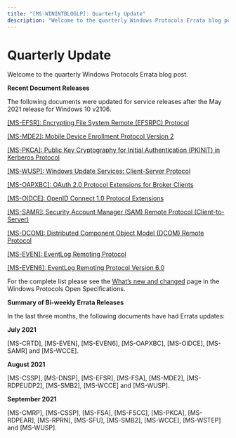 ```yaml
---
title: "[MS-WININTBLOGLP]: Quarterly Update"
description: "Welcome to the quarterly Windows Protocols Errata blog post.  Recent Document Releases  The following documents were updated for service releases"
---
```


# Quarterly Update

<p> </p>
<p>Welcome to the quarterly Windows Protocols Errata blog post.</p>

<p><b>Recent Document Releases</b></p>

<p>The following documents were updated for service releases
after the May 2021 release for Windows 10 v2106.</p>

<p><span><a href="https://docs.microsoft.com/en-us/openspecs/windows_protocols/ms-efsr/08796ba8-01c8-4872-9221-1000ec2eff31">[MS-EFSR]:
Encrypting File System Remote (EFSRPC) Protocol</a></span></p>

<p><span><a href="https://docs.microsoft.com/en-us/openspecs/windows_protocols/ms-mde2/4d7eadd5-3951-4f1c-8159-c39e07cbe692">[MS-MDE2]:
Mobile Device Enrollment Protocol Version 2</a></span></p>

<p><span><a href="https://docs.microsoft.com/en-us/openspecs/windows_protocols/ms-pkca/d0cf1763-3541-4008-a75f-a577fa5e8c5b">[MS-PKCA]:
Public Key Cryptography for Initial Authentication (PKINIT) in Kerberos
Protocol</a></span></p>

<p><span><a href="https://docs.microsoft.com/en-us/openspecs/windows_protocols/ms-wusp/b8a2ad1d-11c4-4b64-a2cc-12771fcb079b">[MS-WUSP]:
Windows Update Services: Client-Server Protocol</a></span></p>

<p><span><a href="https://docs.microsoft.com/en-us/openspecs/windows_protocols/ms-oapxbc/2f7d8875-0383-4058-956d-2fb216b44706">[MS-OAPXBC]:
OAuth 2.0 Protocol Extensions for Broker Clients</a></span></p>

<p><span><a href="https://docs.microsoft.com/en-us/openspecs/windows_protocols/ms-oidce/718379cf-8bc1-487e-962d-208aeb8e70ee">[MS-OIDCE]:
OpenID Connect 1.0 Protocol Extensions</a></span></p>

<p><span><a href="https://docs.microsoft.com/en-us/openspecs/windows_protocols/ms-samr/4df07fab-1bbc-452f-8e92-7853a3c7e380">[MS-SAMR]:
Security Account Manager (SAM) Remote Protocol (Client-to-Server)</a></span></p>

<p><span><a href="https://docs.microsoft.com/en-us/openspecs/windows_protocols/ms-dcom/4a893f3d-bd29-48cd-9f43-d9777a4415b0">[MS-DCOM]:
Distributed Component Object Model (DCOM) Remote Protocol</a></span></p>

<p><span><a href="https://docs.microsoft.com/en-us/openspecs/windows_protocols/ms-even/55b13664-f739-4e4e-bd8d-04eeda59d09f">[MS-EVEN]:
EventLog Remoting Protocol</a></span></p>

<p><span><a href="https://docs.microsoft.com/en-us/openspecs/windows_protocols/ms-even6/18000371-ae6d-45f7-95f3-249cbe2be39b">[MS-EVEN6]:
EventLog Remoting Protocol Version 6.0</a></span></p>

<p>For the complete list please see the <span><a href="https://docs.microsoft.com/en-us/openspecs/windows_protocols/MS-WINPROTLP/e168a474-7de2-421c-b460-91adf87692a3">What’s
new and changed</a></span> page in the Windows Protocols Open Specifications.</p>

<p><b>Summary of Bi-weekly Errata Releases</b></p>

<p>In the last three months, the following documents have had
Errata updates:</p>

<p><b>July 2021</b></p>

<p>[MS-CRTD], [MS-EVEN], [MS-EVEN6], [MS-OAPXBC], [MS-OIDCE],
[MS-SAMR] and [MS-WCCE].</p>

<p><b>August 2021</b></p>

<p>[MS-CSSP], [MS-DNSP], [MS-EFSR], [MS-FSA], [MS-MDE2],
[MS-RDPEUDP2], [MS-SMB2], [MS-WCCE] and [MS-WUSP].</p>

<p><b>September 2021</b></p>

<p>[MS-CMRP], [MS-CSSP], [MS-FSA], [MS-FSCC], [MS-PKCA],
[MS-RDPEAR], [MS-RPRN], [MS-SFU], [MS-SMB2], [MS-WCCE], [MS-WSTEP] and
[MS-WUSP].</p>


                